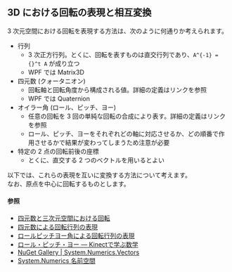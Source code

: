 ## 3D における回転の表現と相互変換

3 次元空間における回転を表現する方法は、次のように何通りか考えられます。

- 行列
  - 3 次正方行列。とくに、回転を表すものは直交行列であり、`A^{-1} = {}^t A` が成り立つ
  - WPF では Matrix3D
- 四元数 (クォータニオン)
  - 回転軸と回転角度から構成される値。詳細の定義はリンクを参照
  - WPF では Quaternion
- オイラー角 (ロール、ピッチ、ヨー)
  - 任意の回転を 3 回の単純な回転の合成により表す。詳細の定義はリンクを参照
  - ロール、ピッチ、ヨーをそれぞれどの軸に対応させるか、どの順番で作用させるかで結果が変わってしまうため注意が必要
- 特定の 2 点の回転前後の座標
  - とくに、直交する 2 つのベクトルを用いるとよい

以下では、これらの表現を互いに変換する方法について考えます。  
なお、原点を中心に回転するものとします。

#### 参照
- [四元数と三次元空間における回転](http://mathtrain.jp/quaternion)
- [四元数による回転行列の表現](http://physmath.main.jp/src/quaternion-rotation.html)
- [ロールピッチヨー角による回転行列の表現](http://physmath.main.jp/src/roll-pitch-yaw.html)
- [ロール・ピッチ・ヨー ― Kinectで学ぶ数学](http://www.buildinsider.net/small/bookkinectv2/0804)
- [NuGet Gallery | System.Numerics.Vectors](https://www.nuget.org/packages/System.Numerics.Vectors/)
- [System.Numerics 名前空間](https://msdn.microsoft.com/ja-jp/library/system.numerics.aspx)
